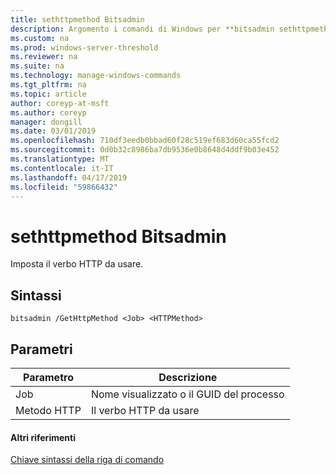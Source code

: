 ```yaml
---
title: sethttpmethod Bitsadmin
description: Argomento i comandi di Windows per **bitsadmin sethttpmethod** -imposta il verbo HTTP da usare.
ms.custom: na
ms.prod: windows-server-threshold
ms.reviewer: na
ms.suite: na
ms.technology: manage-windows-commands
ms.tgt_pltfrm: na
ms.topic: article
author: coreyp-at-msft
ms.author: coreyp
manager: dongill
ms.date: 03/01/2019
ms.openlocfilehash: 710df3eedb0bbad60f28c519ef683d60ca55fcd2
ms.sourcegitcommit: 0d0b32c8986ba7db9536e0b8648d4ddf9b03e452
ms.translationtype: MT
ms.contentlocale: it-IT
ms.lasthandoff: 04/17/2019
ms.locfileid: "59866432"
---
```

# <a name="bitsadmin-sethttpmethod"></a>sethttpmethod Bitsadmin

Imposta il verbo HTTP da usare.

## <a name="syntax"></a>Sintassi

```
bitsadmin /GetHttpMethod <Job> <HTTPMethod>
```

## <a name="parameters"></a>Parametri

|Parametro|Descrizione|
|---------|-----------|
|Job|Nome visualizzato o il GUID del processo|
|Metodo HTTP|Il verbo HTTP da usare|

#### <a name="additional-references"></a>Altri riferimenti

[Chiave sintassi della riga di comando](command-line-syntax-key.md)
